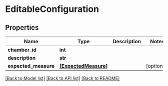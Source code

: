 # EditableConfiguration


## Properties
Name | Type | Description | Notes
------------ | ------------- | ------------- | -------------
**chamber_id** | **int** |  | 
**description** | **str** |  | 
**expected_measure** | [**[ExpectedMeasure]**](ExpectedMeasure.md) |  | [optional] 

[[Back to Model list]](../README.md#documentation-for-models) [[Back to API list]](../README.md#documentation-for-api-endpoints) [[Back to README]](../README.md)



